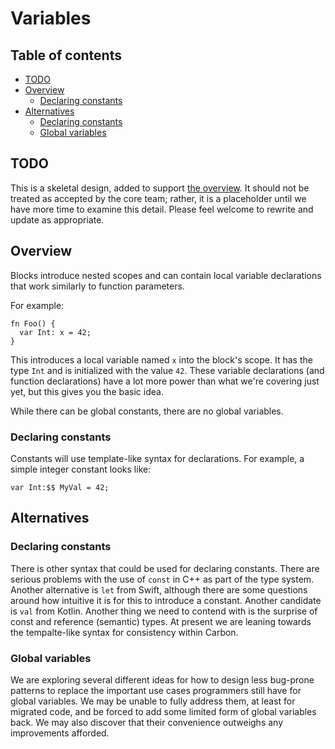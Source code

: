 # Variables

<!--
Part of the Carbon Language project, under the Apache License v2.0 with LLVM
Exceptions. See /LICENSE for license information.
SPDX-License-Identifier: Apache-2.0 WITH LLVM-exception
-->

<!-- toc -->

## Table of contents

-   [TODO](#todo)
-   [Overview](#overview)
    -   [Declaring constants](#declaring-constants)
-   [Alternatives](#alternatives)
    -   [Declaring constants](#declaring-constants-1)
    -   [Global variables](#global-variables)

<!-- tocstop -->

## TODO

This is a skeletal design, added to support [the overview](README.md). It should
not be treated as accepted by the core team; rather, it is a placeholder until
we have more time to examine this detail. Please feel welcome to rewrite and
update as appropriate.

## Overview

Blocks introduce nested scopes and can contain local variable declarations that
work similarly to function parameters.

For example:

```
fn Foo() {
  var Int: x = 42;
}
```

This introduces a local variable named `x` into the block's scope. It has the
type `Int` and is initialized with the value `42`. These variable declarations
(and function declarations) have a lot more power than what we're covering just
yet, but this gives you the basic idea.

While there can be global constants, there are no global variables.

### Declaring constants

Constants will use template-like syntax for declarations. For example, a simple
integer constant looks like:

```carbon
var Int:$$ MyVal = 42;
```

## Alternatives

### Declaring constants

There is other syntax that could be used for declaring constants. There are
serious problems with the use of `const` in C++ as part of the type system.
Another alternative is `let` from Swift, although there are some questions
around how intuitive it is for this to introduce a constant. Another candidate
is `val` from Kotlin. Another thing we need to contend with is the surprise of
const and reference (semantic) types. At present we are leaning towards the
tempalte-like syntax for consistency within Carbon.

### Global variables

We are exploring several different ideas for how to design less bug-prone
patterns to replace the important use cases programmers still have for global
variables. We may be unable to fully address them, at least for migrated code,
and be forced to add some limited form of global variables back. We may also
discover that their convenience outweighs any improvements afforded.
